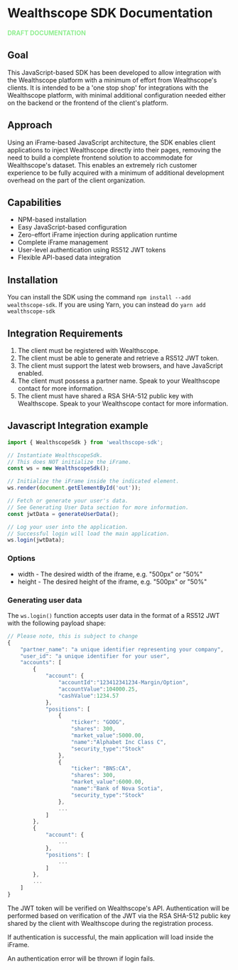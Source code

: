 # Wealthscope SDK Documentation

<b style="color: lightgreen">DRAFT DOCUMENTATION</b>

## Goal

This JavaScript-based SDK has been developed to allow integration with the Wealthscope platform with a minimum of effort from Wealthscope's clients. It is intended to be a 'one stop shop' for integrations with the Wealthscope platform, with minimal additional configuration needed either on the backend or the frontend of the client's platform.

## Approach

Using an iFrame-based JavaScript architecture, the SDK enables client applications to inject Wealthscope directly into their pages, removing the need to build a complete frontend solution to accommodate for Wealthscope's dataset. This enables an extremely rich customer experience to be fully acquired with a minimum of additional development overhead on the part of the client organization.


## Capabilities

* NPM-based installation
* Easy JavaScript-based configuration
* Zero-effort iFrame injection during application runtime
* Complete iFrame management
* User-level authentication using RS512 JWT tokens
* Flexible API-based data integration

## Installation

You can install the SDK using the command `npm install --add wealthscope-sdk`.
If you are using Yarn, you can instead do `yarn add wealthscope-sdk`

## Integration Requirements

1. The client must be registered with Wealthscope.
1. The client must be able to generate and retrieve a RS512 JWT token. 
1. The client must support the latest web browsers, and have JavaScript enabled.
1. The client must possess a partner name. Speak to your Wealthscope contact for more information.
1. The client must have shared a RSA SHA-512 public key with Wealthscope. Speak to your Wealthscope contact for more information.

## Javascript Integration example

```javascript
import { WealthscopeSdk } from 'wealthscope-sdk';

// Instantiate WealthscopeSdk. 
// This does NOT initialize the iFrame.
const ws = new WealthscopeSdk();

// Initialize the iFrame inside the indicated element.
ws.render(document.getElementById('out'));

// Fetch or generate your user's data.
// See Generating User Data section for more information.
const jwtData = generateUserData();

// Log your user into the application. 
// Successful login will load the main application.
ws.login(jwtData);
```

### Options

* width - The desired width of the iframe, e.g. "500px" or "50%"
* height - The desired height of the iframe, e.g. "500px" or "50%"

### Generating user data

The `ws.login()` function accepts user data in the format of a RS512 JWT with the following payload shape:

```javascript
// Please note, this is subject to change
{
    "partner_name": "a unique identifier representing your company",
    "user_id": "a unique identifier for your user",
    "accounts": [
        {
            "account": {
                "accountId":"123412341234-Margin/Option",
                "accountValue":104000.25,
                "cashValue":1234.57
            },
            "positions": [
                {
                    "ticker": "GOOG",
                    "shares": 300,
                    "market_value":5000.00,
                    "name":"Alphabet Inc Class C",
                    "security_type":"Stock"
                },
                {
                    "ticker": "BNS:CA",
                    "shares": 300,
                    "market_value":6000.00,
                    "name":"Bank of Nova Scotia",
                    "security_type":"Stock"
                },
                ...
            ]
        },
        {
            "account": {
                ...
            },
            "positions": [
                ...
            ]
        },
        ...   
    ]
}
```

The JWT token will be verified on Wealthscope's API. Authentication will be performed based on verification of the JWT via the RSA SHA-512 public key shared by the client with Wealthscope during the registration process.

If authentication is successful, the main application will load inside the iFrame.

An authentication error will be thrown if login fails.

